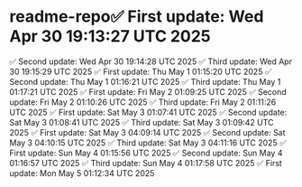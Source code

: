 # readme-repo✅ First update: Wed Apr 30 19:13:27 UTC 2025
✅ Second update: Wed Apr 30 19:14:28 UTC 2025
✅ Third update: Wed Apr 30 19:15:29 UTC 2025
✅ First update: Thu May  1 01:15:20 UTC 2025
✅ Second update: Thu May  1 01:16:21 UTC 2025
✅ Third update: Thu May  1 01:17:21 UTC 2025
✅ First update: Fri May  2 01:09:25 UTC 2025
✅ Second update: Fri May  2 01:10:26 UTC 2025
✅ Third update: Fri May  2 01:11:26 UTC 2025
✅ First update: Sat May  3 01:07:41 UTC 2025
✅ Second update: Sat May  3 01:08:41 UTC 2025
✅ Third update: Sat May  3 01:09:42 UTC 2025
✅ First update: Sat May  3 04:09:14 UTC 2025
✅ Second update: Sat May  3 04:10:15 UTC 2025
✅ Third update: Sat May  3 04:11:16 UTC 2025
✅ First update: Sun May  4 01:15:56 UTC 2025
✅ Second update: Sun May  4 01:16:57 UTC 2025
✅ Third update: Sun May  4 01:17:58 UTC 2025
✅ First update: Mon May  5 01:12:34 UTC 2025
